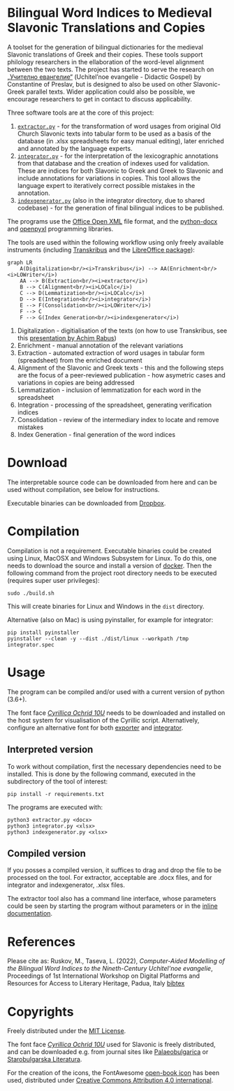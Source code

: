 # Bilingual Word Indices to Medieval Slavonic Translations and Copies
A toolset for the generation of bilingual dictionaries for the medieval Slavonic translations of Greek and their copies. These tools support philology researchers in the ellaboration of the word-level alignment between the two texts. The project has started to serve the research on <a href="https://uchitelnoevangelie.eu/?lang=en">„Учително евангелие“</a> (Uchitel’noe evangelie - Didactic Gospel) by Constantine of Preslav, but is designed to also be used on other Slavonic-Greek parallel texts. Wider application could also be possible, we encourage researchers to get in contact to discuss applicability.

Three software tools are at the core of this project:
1. [`extractor.py`](extractor/README.md) - for the transformation of word usages from original Old Church Slavonic texts into tabular form to be used as a basis of the database (in .xlsx spreadsheets for easy manual editing), later enriched and annotated by the language experts.
2. [`integrator.py`](integrator/README.md) - for the interpretation of the lexicographic annotations from that database and the creation of indexes used for validation. These are indices for both Slavonic to Greek and Greek to Slavonic and include annotations for variations in copies. This tool allows the language expert to iteratively correct possible mistakes in the annotation.
3. [`indexgenerator.py`](integrator/README.md) (also in the integrator directory, due to shared codebase) - for the generation of final bilingual indices to be published.

The programs use the <a href="https://en.wikipedia.org/wiki/Office_Open_XML">Office Open XML</a> file format, and the <a href="https://github.com/python-openxml/python-docx">python-docx</a> and <a href="https://pypi.org/project/openpyxl">openpyxl</a> programming libraries.

The tools are used within the following workflow using only freely available instruments (including <a href= "https://transkribus.eu/">Transkribus</a> and the <a href="https://www.libreoffice.org/">LibreOffice package</a>):

```mermaid
graph LR
    A(Digitalization<br/><i>Transkribus</i>) --> AA(Enrichment<br/><i>LOWriter</i>) 
    AA --> B(Extraction<br/><i>extractor</i>)
    B --> C(Alignment<br/><i>LOCalc</i>)
    C --> D(Lemmatization<br/><i>LOCalc</i>)
    D --> E(Integration<br/><i>integrator</i>)
    E --> F(Consolidation<br/><i>LOWriter</i>)
    F --> C
    F --> G(Index Generation<br/><i>indexgenerator</i>)
```

1. Digitalization - digitialisation of the texts (on how to use Transkribus, see this <a href="https://www.youtube.com/watch?v=X1NxWYWCe9g">presentation by Achim Rabus</a>)
2. Enrichment - manual annotation of the relevant variations
2. Extraction - automated extraction of word usages in tabular form (spreadsheet) from the enriched document
3. Alignment of the Slavonic and Greek texts - this and the following steps are the focus of a peer-reviewed publication - how asymetric cases and variations in copies are being addressed
4. Lemmatization - inclusion of lemmatization for each word in the spreadsheet
5. Integration - processing of the spreadsheet, generating verification indices
6. Consolidation - review of the intermediary index to locate and remove mistakes
7. Index Generation - final generation of the word indices

# Download

The interpretable source code can be downloaded from here and can be used without compilation, see below for instructions.

Executable binaries can be downloaded from <a href="https://www.dropbox.com/scl/fo/i8e2nl7dbgbprul4fwhr3/h?dl=0&rlkey=gybrbjvxcedeml98g6flv076y">Dropbox</a>.

# Compilation

Compilation is not a requirement. Executable binaries could be created using Linux, MacOSX and Windows Subsystem for Linux. To do this, one needs to download the source and install a version of <a href="https://www.docker.com/">docker</a>. Then the following command from the project root directory needs to be executed (requires super user privileges):

    sudo ./build.sh

This will create binaries for Linux and Windows in the `dist` directory.

Alternative (also on Mac) is using pyinstaller, for example for integrator:

    pip install pyinstaller
    pyinstaller --clean -y --dist ./dist/linux --workpath /tmp integrator.spec

# Usage

The program can be compiled and/or used with a current version of python (3.6+).

The font face <a href="https://www.starobulglit.eu/OC10U.ttf">*Cyrillica Ochrid 10U*</a> needs to be downloaded and installed on the host system for visualisation of the Cyrillic script. Alternatively, configure an alternative font for both [exporter](extractor/exporter.py#L23) and [integrator](integrator/wordproc.py#L12).

## Interpreted version

To work without compilation, first the necessary dependencies need to be installed. This is done by the following command, executed in the subdirectory of the tool of interest:

    pip install -r requirements.txt

The programs are executed with:

    python3 extractor.py <docx>
    python3 integrator.py <xlsx>
    python3 indexgenerator.py <xlsx>

## Compiled version

If you posses a compiled version, it suffices to drag and drop the file to be processed on the tool. For extractor, acceptable are .docx files, and for integrator and indexgenerator, .xlsx files.

The extractor tool also has a command line interface, whose parameters could be seen by starting the program without parameters or in the <a href="https://github.com/mapto/UchitelnoEvangelie/blob/master/extractor.py">inline documentation</a>.

# References

Please cite as:
Ruskov, M., Taseva, L. (2022), _Computer-Aided Modelling of the Bilingual Word Indices to the Nineth-Century Uchitel'noe evangelie_, Proceedings of 1st International Workshop on Digital Platforms and Resources for Access to Literary Heritage, Padua, Italy [bibtex](docs/ref.bib)

# Copyrights

Freely distributed under the <a href="https://mit-license.org/">MIT License</a>.

The font face <a href="https://www.starobulglit.eu/OC10U.ttf">*Cyrillica Ochrid 10U*</a> used for Slavonic is freely distributed, and can be downloaded e.g. from journal sites like <a href="https://palaeobulgarica.eu/en/guidelines-authors">Palaeobulgarica</a> or <a href="http://www.starobulglit.eu/en/publication-guidelines/">Starobulgarska Literatura</a>.

For the creation of the icons, the FontAwesome <a href="https://fontawesome.com/icons/book-open?style=solid">open-book icon</a> has been used, distributed under <a href="https://creativecommons.org/licenses/by/4.0/">Creative Commons Attribution 4.0 international</a>.
